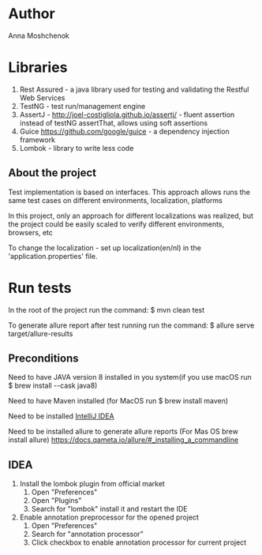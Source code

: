 # Author
Anna Moshchenok

# Libraries
1. Rest Assured  - a java library used for testing and validating the Restful Web Services
1. TestNG - test run/management engine
1. AssertJ - http://joel-costigliola.github.io/assertj/ - fluent assertion instead of testNG assertThat, allows using soft assertions
1. Guice https://github.com/google/guice - a dependency injection framework
1. Lombok - library to write less code

## About the project
Test implementation is based on interfaces. This approach allows runs the same test cases on different environments, localization, platforms

In this project, only an approach for different localizations was realized, but the project could be easily scaled to verify different environments, browsers, etc

To change the localization - set up localization(en/nl) in the 'application.properties' file.

# Run tests

In the root of the project run the command: $ mvn clean test

To generate allure report after test running run the command: $ allure serve target/allure-results

## Preconditions
Need to have JAVA version 8 installed in you system(if you use macOS run $ brew install --cask java8)

Need to have Maven installed (for MacOS run $ brew install maven)

Need to be installed [IntelliJ IDEA](https://www.jetbrains.com/idea/)

Need to be installed allure to generate allure reports (For Mas OS brew install allure) https://docs.qameta.io/allure/#_installing_a_commandline

## IDEA
1. Install the lombok plugin from official market
   1. Open "Preferences"
   1. Open "Plugins"
   1. Search for "lombok" install it and restart the IDE
1. Enable annotation preprocessor for the opened project
   1. Open "Preferences"
   1. Search for "annotation processor"
   1. Click checkbox to enable annotation processor for current project









